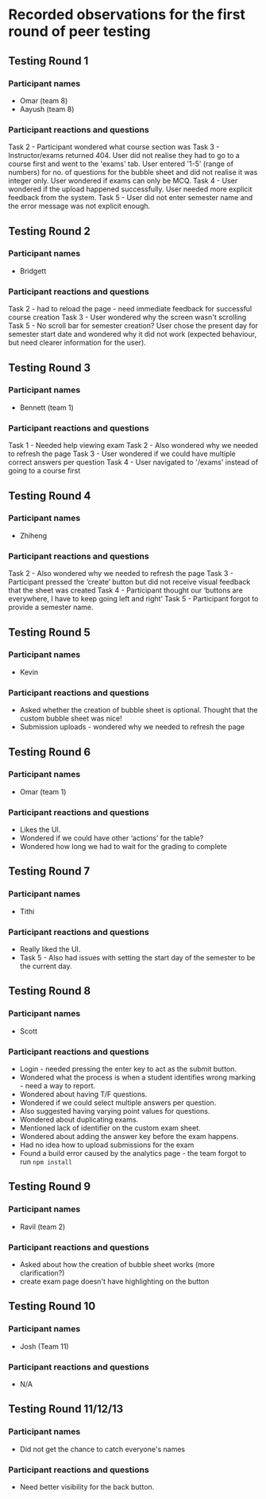 # Recorded observations for the first round of peer testing

## Testing Round 1

### Participant names

- Omar (team 8)
- Aayush (team 8)

### Participant reactions and questions

Task 2 - Participant wondered what course section was
Task 3 - Instructor/exams returned 404. User did not realise they had to go to a course first and went to the 'exams' tab. User entered '1-5' (range of numbers) for no. of questions for the bubble sheet and did not realise it was integer only.  User wondered if exams can only be MCQ.
Task 4 - User wondered if the upload happened successfully. User needed more explicit feedback from the system.
Task 5 - User did not enter semester name and the error message was not explicit enough.

## Testing Round 2

### Participant names

- Bridgett

### Participant reactions and questions

Task 2 - had to reload the page - need immediate feedback for successful course creation
Task 3 - User wondered why the screen wasn't scrolling
Task 5 - No scroll bar for semester creation?  User chose the present day for semester start date and wondered why it did not work (expected behaviour, but need clearer information for the user).

## Testing Round 3

### Participant names

- Bennett (team 1)

### Participant reactions and questions

Task 1 - Needed help viewing exam
Task 2 - Also wondered why we needed to refresh the page
Task 3 - User wondered if we could have multiple correct answers per question
Task 4 - User navigated to '/exams' instead of going to a course first

## Testing Round 4

### Participant names

- Zhiheng

### Participant reactions and questions

Task 2 - Also wondered why we needed to refresh the page
Task 3 - Participant pressed the ‘create’ button but did not receive visual feedback that the sheet was created
Task 4 - Participant thought our ‘buttons are everywhere, I have to keep going left and right’
Task 5 - Participant forgot to provide a semester name.

## Testing Round 5

### Participant names

- Kevin

### Participant reactions and questions

- Asked whether the creation of bubble sheet is optional. Thought that the custom bubble sheet was nice!
- Submission uploads - wondered why we needed to refresh the page

## Testing Round 6

### Participant names

- Omar (team 1)

### Participant reactions and questions

- Likes the UI.
- Wondered if we could have other ‘actions’ for the table?
- Wondered how long we had to wait for the grading to complete

## Testing Round 7

### Participant names

- Tithi

### Participant reactions and questions

- Really liked the UI.
- Task 5 - Also had issues with setting the start day of the semester to be the current day.

## Testing Round 8

### Participant names

- Scott

### Participant reactions and questions

- Login - needed pressing the enter key to act as the submit button.
- Wondered what the process is when a student identifies wrong marking - need a way to report.
- Wondered about having T/F questions.
- Wondered if we could select multiple answers per question.
- Also suggested having varying point values for questions.
- Wondered about duplicating exams.
- Mentioned lack of identifier on the custom exam sheet.
- Wondered about adding the answer key before the exam happens.
- Had no idea how to upload submissions for the exam
- Found a build error caused by the analytics page - the team forgot to run `npm install`

## Testing Round 9

### Participant names

- Ravil (team 2)

### Participant reactions and questions

- Asked about how the creation of bubble sheet works (more clarification?)
- create exam page doesn't have highlighting on the button

## Testing Round 10

### Participant names

- Josh (Team 11)

### Participant reactions and questions

- N/A

## Testing Round 11/12/13

### Participant names

- Did not get the chance to catch everyone's names

### Participant reactions and questions

- Need better visibility for the back button.

